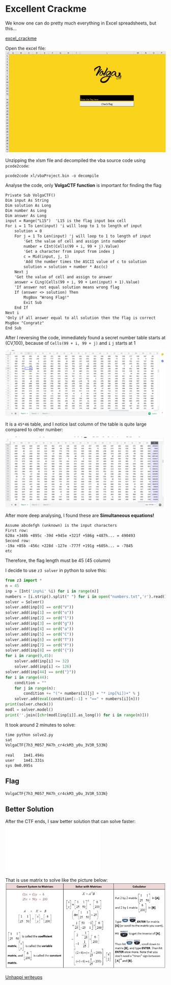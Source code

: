 # Excellent Crackme
We know one can do pretty much everything in Excel spreadsheets, but this...

[excel_crackme](VolgaCTF_excel_crackme.xlsm)

Open the excel file:
![Capture](Capture.PNG)

Unzipping the xlsm file and decompiled the vba source code using `pcode2code`:
```
pcode2code xl/vbaProject.bin -o decompile
```
Analyse the code, only **VolgaCTF function** is important for finding the flag

```vb6
Private Sub VolgaCTF()
Dim input As String
Dim solution As Long
Dim number As Long
Dim answer As Long
input = Range("L15")  'L15 is the flag input box cell 
For i = 1 To Len(input) 'i will loop to 1 to length of input
	solution = 0
	For j = 1 To Len(input) 'j will loop to 1 to length of input
		'Get the value of cell and assign into number
		number = CInt(Cells(99 + i, 99 + j).Value)
		'Get a character from input from index j
		c = Mid(input, j, 1)
		'Add the number times the ASCII value of c to solution
		solution = solution + number * Asc(c)
	Next j
	'Get the value of cell and assign to answer
	answer = CLng(Cells(99 + i, 99 + Len(input) + 1).Value)
	'If answer not equal solution means wrong flag
	If (answer <> solution) Then
		MsgBox "Wrong Flag!"
		Exit Sub
	End If
Next i
'Only if all answer equal to all solution then the flag is correct
MsgBox "Congratz"
End Sub
```
After I reversing the code, immediately found a secret number table starts at (CV,100), because of `Cells(99 + i, 99 + j)` and `i` `j` starts at 1

![Screenshot](Screenshot1.png)

It is a `45*46` table, and I notice last column of the table is quite large compared to other number:

![Screenshot2](Screenshot2.png)

After more deep analysing, I found these are **Simultaneous equations!**
```
Assume abcdefgh (unknown) is the input characters
First row:
620a +340b +895c -39d +945e +321f +586g +487h... = 490493
Second row:
-19a +85b -456c +228d -127e -777f +191g +605h... = -7845
etc
```
Therefore, the flag length must be 45 (45 column)

I decide to use `z3 solver` in python to solve this:
```py
from z3 import *
n = 45
inp = [Int('inp%i' %i) for i in range(n)]
numbers = [i.strip().split(" ") for i in open("numbers.txt",'r').read().split("\n")]
solver = Solver()
solver.add(inp[0] == ord("V"))
solver.add(inp[1] == ord("o"))
solver.add(inp[2] == ord("l"))
solver.add(inp[3] == ord("g"))
solver.add(inp[4] == ord("a"))
solver.add(inp[5] == ord("C"))
solver.add(inp[6] == ord("T"))
solver.add(inp[7] == ord("F"))
solver.add(inp[8] == ord("{"))
for i in range(9,45):
	solver.add(inp[i] >= 32)
	solver.add(inp[i] <= 126) 
solver.add(inp[44] == ord("}"))
for i in range(44):
	condition = ""
	for j in range(n):
		condition += "("+ numbers[i][j] + "* inp[%i])+" % j
	solver.add(eval(condition[:-1] + "==" + numbers[i][n]))
print(solver.check())
modl = solver.model()
print(''.join([chr(modl[inp[i]].as_long()) for i in range(n)]))
```
It took around 2 minutes to solve:
```
time python solve2.py
sat
VolgaCTF{7h3_M057_M47h_cr4ckM3_y0u_3V3R_533N}

real	1m41.494s
user	1m41.331s
sys	0m0.095s
```
## Flag
```
VolgaCTF{7h3_M057_M47h_cr4ckM3_y0u_3V3R_533N}
```

## Better Solution
After the CTF ends, I saw better solution that can solve faster:
![Better solution](solve3.py)

That is use matrix to solve like the picture below:
![Matrix](Matrices.png)

[Unhappi writeups](https://ilovectf.github.io/jekyll/update/2020/03/29/Volga.html#excellent-crackme-150-points)